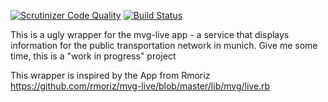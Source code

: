 [![Scrutinizer Code Quality](https://scrutinizer-ci.com/g/schmiddim/mvg-live-php/badges/quality-score.png?b=master)](https://scrutinizer-ci.com/g/schmiddim/mvg-live-php/?branch=master)
[![Build Status](https://scrutinizer-ci.com/g/schmiddim/mvg-live-php/badges/build.png?b=master)](https://scrutinizer-ci.com/g/schmiddim/mvg-live-php/build-status/master)


This is a ugly wrapper for the mvg-live app - a service that displays information for the public transportation network in munich.
Give me some time, this is a "work in progress" project

This wrapper is inspired by the App from Rmoriz
https://github.com/rmoriz/mvg-live/blob/master/lib/mvg/live.rb